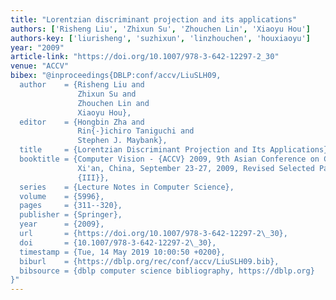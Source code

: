 ```yaml
---
title: "Lorentzian discriminant projection and its applications"
authors: ['Risheng Liu', 'Zhixun Su', 'Zhouchen Lin', 'Xiaoyu Hou']
authors-key: ['liurisheng', 'suzhixun', 'linzhouchen', 'houxiaoyu']
year: "2009"
article-link: "https://doi.org/10.1007/978-3-642-12297-2_30"
venue: "ACCV"
bibex: "@inproceedings{DBLP:conf/accv/LiuSLH09,
  author    = {Risheng Liu and
               Zhixun Su and
               Zhouchen Lin and
               Xiaoyu Hou},
  editor    = {Hongbin Zha and
               Rin{-}ichiro Taniguchi and
               Stephen J. Maybank},
  title     = {Lorentzian Discriminant Projection and Its Applications},
  booktitle = {Computer Vision - {ACCV} 2009, 9th Asian Conference on Computer Vision,
               Xi'an, China, September 23-27, 2009, Revised Selected Papers, Part
               {III}},
  series    = {Lecture Notes in Computer Science},
  volume    = {5996},
  pages     = {311--320},
  publisher = {Springer},
  year      = {2009},
  url       = {https://doi.org/10.1007/978-3-642-12297-2\_30},
  doi       = {10.1007/978-3-642-12297-2\_30},
  timestamp = {Tue, 14 May 2019 10:00:50 +0200},
  biburl    = {https://dblp.org/rec/conf/accv/LiuSLH09.bib},
  bibsource = {dblp computer science bibliography, https://dblp.org}
}"
---
```

